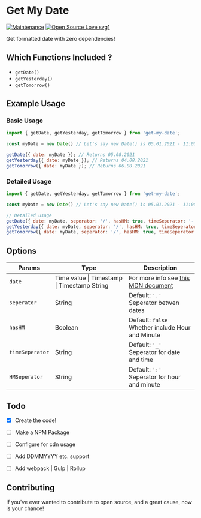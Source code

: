 # Get My Date

[![Maintenance](https://img.shields.io/badge/Maintained%3F-yes-green.svg)](https://GitHub.com/Naereen/StrapDown.js/graphs/commit-activity)
[![Open Source Love svg1](https://badges.frapsoft.com/os/v1/open-source.svg?v=103)](https://github.com/ellerbrock/open-source-badges/)

Get formatted date with zero dependencies!

## Which Functions Included ?
- `getDate()`
- `getYesterday()`
- `getTomorrow()`

## Example Usage

### Basic Usage
```javascript
import { getDate, getYesterday, getTomorrow } from 'get-my-date';

const myDate = new Date() // Let's say new Date() is 05.01.2021 - 11:00

getDate({ date: myDate }); // Returns 05.08.2021
getYesterday({ date: myDate }); // Returns 04.08.2021
getTomorrow({ date: myDate }); // Returns 06.08.2021
```

### Detailed Usage
```javascript
import { getDate, getYesterday, getTomorrow } from 'get-my-date';

const myDate = new Date() // Let's say new Date() is 05.01.2021 - 11:00

// Detailed usage
getDate({ date: myDate, seperator: '/', hasHM: true, timeSeperator: '-', HMSeperator: '.' }); // Returns 05/01/2021 - 11.00
getYesterday({ date: myDate, seperator: '/', hasHM: true, timeSeperator: '-', HMSeperator: '.' }); // Returns 04/01/2021 - 11.00
getTomorrow({ date: myDate, seperator: '/', hasHM: true, timeSeperator: '-', HMSeperator: '.' }); // Returns 06/01/2021 - 11.00
```

## Options
| Params | Type | Description |
| --- | --- | --- |
| `date` | Time value \| Timestamp \| Timestamp String | For more info see [this MDN document](https://developer.mozilla.org/en-US/docs/Web/JavaScript/Reference/Global_Objects/Date/Date) |
| `seperator` | String | Default: `'.'` <br> Seperator betwen dates |
| `hasHM` | Boolean | Default: `false` <br> Whether include Hour and Minute |
| `timeSeperator` | String | Default: `'_'` <br> Seperator for date and time |
| `HMSeperator` | String | Default: `':'` <br> Seperator for hour and minute |


## Todo
- [x] Create the code!
- [ ] Make a NPM Package
- [ ] Configure for cdn usage
- [ ] Add DDMMYYYY etc. support
- [ ] Add webpack | Gulp | Rollup


## Contributing
If you've ever wanted to contribute to open source, and a great cause, now is your chance!
